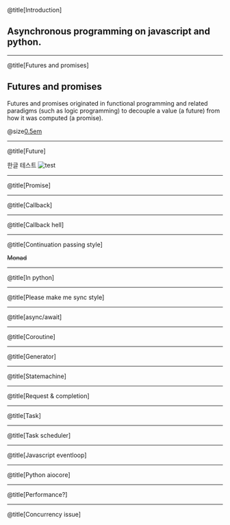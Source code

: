@title[Introduction]
## Asynchronous programming on javascript and python.

---
@title[Futures and promises]
## Futures and promises

Futures and promises originated in functional programming and related paradigms (such as logic programming) to decouple a value (a future) from how it was computed (a promise).

@size[0.5em](https://en.wikipedia.org/wiki/Futures_and_promises)

---
@title[Future]

한글 테스트
![test](images/test.png)

---
@title[Promise]

---
@title[Callback]

---
@title[Callback hell]

---
@title[Continuation passing style]

~~Monad~~

---
@title[In python]

---
@title[Please make me sync style]

---
@title[async/await]

---
@title[Coroutine]


---
@title[Generator]

---
@title[Statemachine]

---
@title[Request & completion]

---
@title[Task]

---
@title[Task scheduler]

---
@title[Javascript eventloop]

---
@title[Python aiocore]

---
@title[Performance?]

---
@title[Concurrency issue]
